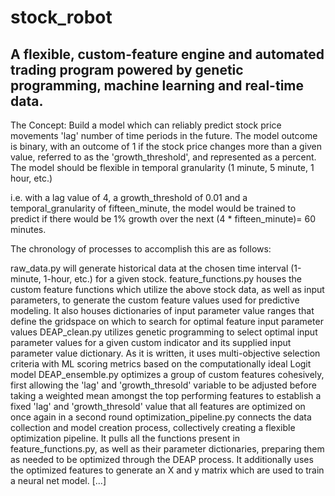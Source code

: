 # stock_robot
## A flexible, custom-feature engine and automated trading program powered by genetic programming, machine learning and real-time data.

The Concept: Build a model which can reliably predict stock price movements 'lag' number of time periods in the future. The model outcome is binary, with an outcome of 1 if the stock price changes more than a given value, referred to as the 'growth_threshold', and represented as a percent. The model should be flexible in temporal granularity (1 minute, 5 minute, 1 hour, etc.)

i.e. with a lag value of 4, a growth_threshold of 0.01 and a temporal_granularity of fifteen_minute, the model would be trained to predict if there would be 1% growth over the next (4 * fifteen_minute)= 60 minutes.

The chronology of processes to accomplish this are as follows:

raw_data.py will generate historical data at the chosen time interval (1-minute, 1-hour, etc.) for a given stock.
feature_functions.py houses the custom feature functions which utilize the above stock data, as well as input parameters, to generate the custom feature values used for predictive modeling. It also houses dictionaries of input parameter value ranges that define the gridspace on which to search for optimal feature input parameter values
DEAP_clean.py utilizes genetic programming to select optimal input parameter values for a given custom indicator and its supplied input parameter value dictionary. As it is written, it uses multi-objective selection criteria with ML scoring metrics based on the computationally ideal Logit model
DEAP_ensemble.py optimizes a group of custom features cohesively, first allowing the 'lag' and 'growth_thresold' variable to be adjusted before taking a weighted mean amongst the top performing features to establish a fixed 'lag' and 'growth_thresold' value that all features are optimized on once again in a second round
optimization_pipeline.py connects the data collection and model creation process, collectively creating a flexible optimization pipeline. It pulls all the functions present in feature_functions.py, as well as their parameter dictionaries, preparing them as needed to be optimized through the DEAP process. It additionally uses the optimized features to generate an X and y matrix which are used to train a neural net model. 
[...]
